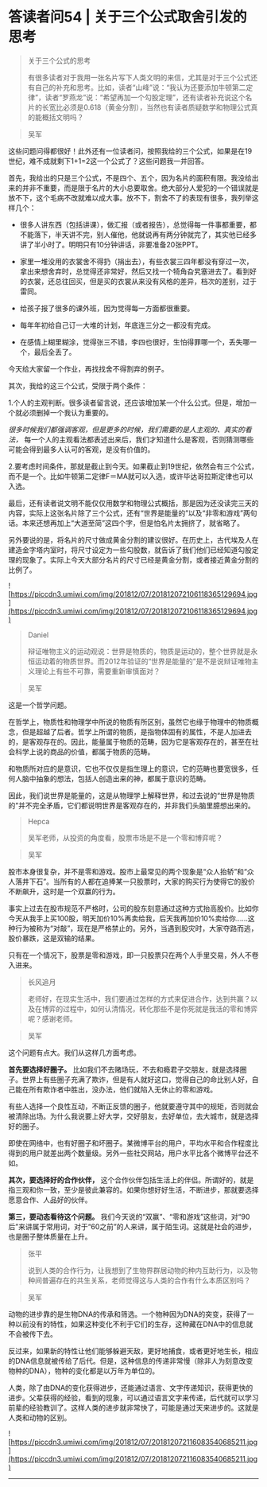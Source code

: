 # 答读者问54 | 关于三个公式取舍引发的思考

> 关于三个公式的思考
> 
> 有很多读者对于我用一张名片写下人类文明的来信，尤其是对于三个公式还有自己的补充和思考。比如，读者“山峰”说：“我认为还要添加牛顿第二定律”，读者“罗燕龙”说：“希望再加一个勾股定理”，还有读者补充说这个名片的长宽比必须是0.618（黄金分割），当然也有读者质疑数学和物理公式真的能概括文明吗？

> 吴军

这些问题问得都很好！此外还有一位读者问，按照我给的三个公式，如果是在19世纪，难不成就剩下1+1=2这一个公式了？这些问题我一并回答。

首先，我给出的只是三个公式，不是四个、五个，因为名片的面积有限。我没给出来的并非不重要，而是限于名片的大小总要取舍。绝大部分人爱犯的一个错误就是放不下，这个毛病不改就难以成大事。放不下，割舍不了的表现有很多，我列举这样几个：

* 很多人讲东西（包括讲课），做汇报（或者报告），总觉得每一件事都重要，都不能落下，半天讲不完，别人催他，他就说再有两分钟就完了，其实他已经多讲了半小时了。明明只有10分钟讲话，非要准备20张PPT。

* 家里一堆没用的衣裳舍不得扔（捐出去），有些衣裳三四年都没有穿过一次，拿出来想舍弃时，总觉得还非常好，然后又找一个犄角旮旯塞进去了。看到好的衣裳，还总往回买，但是买的衣裳从来没有风格的差异，档次的差别，过于雷同。

* 给孩子报了很多的课外班，因为觉得每一方面都很重要。

* 每年年初给自己订一大堆的计划，年底连三分之一都没有完成。

* 在感情上糊里糊涂，觉得张三不错，李四也很好，生怕得罪哪一个，丢失哪一个，最后全丢了。

今天给大家留一个作业，再找找舍不得割弃的例子。

其次，我给的这三个公式，受限于两个条件：

1.个人的主观判断。很多读者留言说，还应该增加某一个什么公式。但是，增加一个就必须删掉一个我认为重要的。

 *很多时候我们都强调客观，但是更多的时候，我们需要的是人主观的、真实的看法，* 每一个人的主观看法都表述出来后，我们才知道什么是客观，否则猜测哪些可能会得到最多人认可的客观，是没有价值的。

2.要考虑时间条件，那就是截止到今天。如果截止到19世纪，依然会有三个公式，而不是一个。比如牛顿第二定律F＝MA就可以入选，或许毕达哥拉斯定律也可以入选。

最后，还有读者说文明不能仅仅用数学和物理公式概括，那是因为还没读完三天的内容，实际上这张名片除了三个公式，还有“世界是能量的”以及“非零和游戏”两句话。本来还想再加上“大道至简”这四个字，但是怕名片太拥挤了，就省略了。

另外要说的是，将名片的尺寸做成黄金分割的建议很好。在历史上，古代埃及人在建造金字塔内室时，将尺寸设定为一些勾股数，就告诉了我们他们已经知道勾股定理的现象了。实际上今天大部分名片的尺寸已经是黄金分割，或者接近黄金分割的比例了。

![https://piccdn3.umiwi.com/img/201812/07/201812072106118365129694.jpg](https://piccdn3.umiwi.com/img/201812/07/201812072106118365129694.jpg)

> Daniel
> 
> 辩证唯物主义的运动观说：世界是物质的，物质是运动的，整个世界就是永恒运动着的物质世界。而2012年验证的“世界是能量的”是不是说辩证唯物主义理论上有些不可靠，需要重新审慎面对？

> 吴军

这是一个哲学问题。

在哲学上，物质性和物理学中所说的物质有所区别，虽然它也缘于物理中的物质概念，但是超越了后者。哲学上所谓的物质，是指物体固有的属性，不是人加进去的，是客观存在的。因此，能量属于物质的范畴，因为它是客观存在的，甚至在社会科学上说的商品的价值，都属于物质的范畴。

和物质所对应的是意识，它也不仅仅是指生理上的意识，它的范畴也要宽很多，任何人脑中抽象的想法，包括人创造出来的神，都属于意识的范畴。

因此，我们说世界是能量的，这是从物理学上解释世界，和过去说的“世界是物质的”并不完全矛盾，它们都说明世界是客观存在的，并非我们头脑里臆想出来的。

> Hepca
> 
> 吴军老师，从投资的角度看，股票市场是不是一个零和博弈呢？

> 吴军

股市本身很复杂，并不是零和游戏。股市上最常见的两个现象是“众人抬轿”和“众人落井下石”。当所有的人都在追捧某一只股票时，大家的购买行为使得它的股价不断飙升，这时是一个双赢的行为。

事实上过去在股市规范不严格时，公司的股东刻意通过这种方式抬高股价。比如你今天从我手上买100股，明天加价10%再卖给我，后天我再加价10%卖给你……这种行为被称为“对敲”，现在是严格禁止的。另外，当遇到股灾时，大家夺路而逃，股价暴跌，这是双输的结果。

只有在一个情况下，股票是零和游戏，即一只股票只在两个人手里交易，外人不卷入进来。

> 长风追月
> 
> 老师好，在现实生活中，我们要通过怎样的方式来促进合作，达到共赢？以及在博弈的过程中，如何认清情况，转化那些不是你死就是我活的零和博弈呢？感谢老师。

> 吴军

这个问题有点大。我们从这样几方面考虑。

 **首先要选择好圈子。** 比如我们不去赌场玩，不去和瘾君子交朋友，就是选择圈子。世界上有些圈子充满了欺诈，但是有人就好这口，觉得自己的命比别人好，自己能在所有欺诈者中胜出，没办法，他们就陷入无休止的零和游戏。

有些人选择一个良性互动，不断正反馈的圈子，他就要遵守其中的规矩，否则就会被清除出场。为什么我说要上好大学，交好朋友，去好单位，去大城市，就是选择好的圈子。

即使在网络中，也有好圈子和坏圈子。某微博平台的用户，平均水平和合作程度比得到的用户就差出两个数量级。另外一些社交网站，用户水平比各个微博平台还不如。

 **其次，要选择好的合作伙伴，** 这个合作伙伴包括生活上的伴侣。所谓好的，就是指三观和你一致，至少是彼此兼容的。如果你想好好生活，不断进步，那就要选择愿意合作、人品好的伙伴。

 **第三，要动态看待这个问题。** 我们今天说的“双赢”、“零和游戏”这些词，对“90后”来讲属于常用词，对于“60之前”的人来讲，属于陌生词。这就是社会的进步，也是圈子整体质量在上升。

> 张平
> 
> 说到人类的合作行为，让我想到了生物界群居动物的种内互助行为，以及物种间普遍存在的共生关系，老师觉得这与人类的合作有什么本质区别吗？

> 吴军

动物的进步靠的是生物DNA的传承和筛选。一个物种因为DNA的突变，获得了一种以前没有的特性，如果这种变化不利于它们的生存，这种藏在DNA中的信息就不会被传下去。

反过来，如果新的特性让他们能够躲避天敌，更好地捕食，或者更好地生长，相应的DNA信息就被传给了后代。但是，这种信息的传递非常慢（除非人为刻意改变物种的DNA），物种的变化都是以万年为单位的。

人类，除了由DNA的变化获得进步，还能通过语言、文字传递知识，获得更快的进步。父辈获得的经验，看到的现象，可以通过语言文字来传递，后代就可以学习前辈的经验教训了。这样人类的进步就非常快了，可能是通过天来进步的。这就是人类和动物的区别。

![https://piccdn3.umiwi.com/img/201812/07/201812072116083540685211.jpg](https://piccdn3.umiwi.com/img/201812/07/201812072116083540685211.jpg)

---

